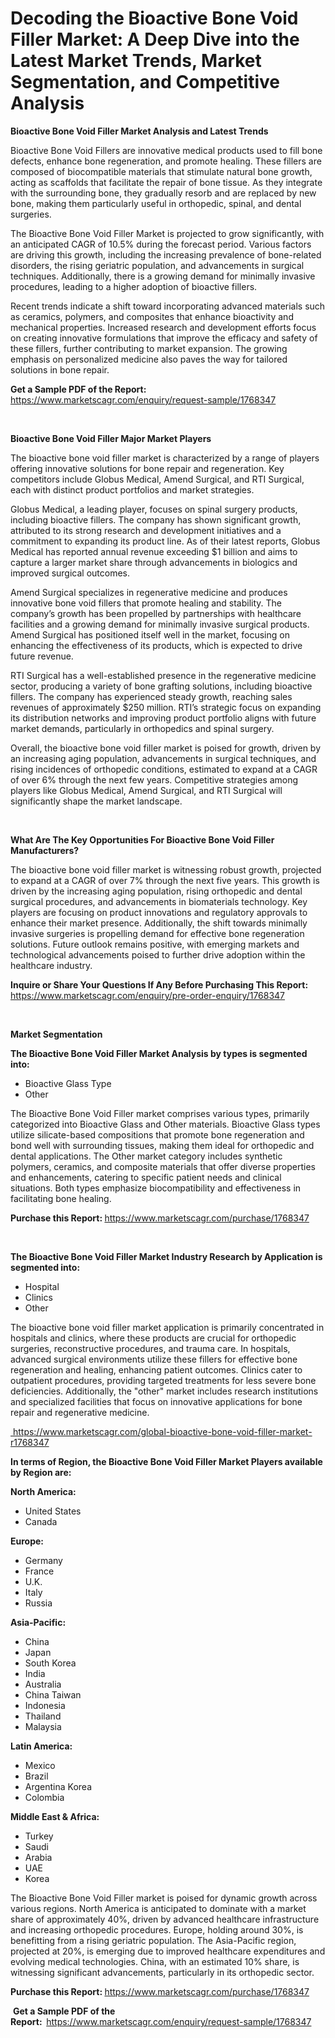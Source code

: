 <p><h1>Decoding the Bioactive Bone Void Filler Market: A Deep Dive into the Latest Market Trends, Market Segmentation, and Competitive Analysis</h1></p><p><strong>Bioactive Bone Void Filler Market Analysis and Latest Trends</strong></p>
<p><p>Bioactive Bone Void Fillers are innovative medical products used to fill bone defects, enhance bone regeneration, and promote healing. These fillers are composed of biocompatible materials that stimulate natural bone growth, acting as scaffolds that facilitate the repair of bone tissue. As they integrate with the surrounding bone, they gradually resorb and are replaced by new bone, making them particularly useful in orthopedic, spinal, and dental surgeries.</p><p>The Bioactive Bone Void Filler Market is projected to grow significantly, with an anticipated CAGR of 10.5% during the forecast period. Various factors are driving this growth, including the increasing prevalence of bone-related disorders, the rising geriatric population, and advancements in surgical techniques. Additionally, there is a growing demand for minimally invasive procedures, leading to a higher adoption of bioactive fillers. </p><p>Recent trends indicate a shift toward incorporating advanced materials such as ceramics, polymers, and composites that enhance bioactivity and mechanical properties. Increased research and development efforts focus on creating innovative formulations that improve the efficacy and safety of these fillers, further contributing to market expansion. The growing emphasis on personalized medicine also paves the way for tailored solutions in bone repair.</p></p>
<p><strong>Get a Sample PDF of the Report:&nbsp;</strong> <a href="https://www.marketscagr.com/enquiry/request-sample/1768347?utm_campaign=3041&utm_medium=2&utm_source=Github&utm_content=ia&utm_term=14042025&utm_id=bioactive-bone-void-filler">https://www.marketscagr.com/enquiry/request-sample/1768347</a></p>
<p>&nbsp;</p>
<p><strong>Bioactive Bone Void Filler Major Market Players</strong></p>
<p><p>The bioactive bone void filler market is characterized by a range of players offering innovative solutions for bone repair and regeneration. Key competitors include Globus Medical, Amend Surgical, and RTI Surgical, each with distinct product portfolios and market strategies.</p><p>Globus Medical, a leading player, focuses on spinal surgery products, including bioactive fillers. The company has shown significant growth, attributed to its strong research and development initiatives and a commitment to expanding its product line. As of their latest reports, Globus Medical has reported annual revenue exceeding $1 billion and aims to capture a larger market share through advancements in biologics and improved surgical outcomes.</p><p>Amend Surgical specializes in regenerative medicine and produces innovative bone void fillers that promote healing and stability. The company’s growth has been propelled by partnerships with healthcare facilities and a growing demand for minimally invasive surgical products. Amend Surgical has positioned itself well in the market, focusing on enhancing the effectiveness of its products, which is expected to drive future revenue.</p><p>RTI Surgical has a well-established presence in the regenerative medicine sector, producing a variety of bone grafting solutions, including bioactive fillers. The company has experienced steady growth, reaching sales revenues of approximately $250 million. RTI’s strategic focus on expanding its distribution networks and improving product portfolio aligns with future market demands, particularly in orthopedics and spinal surgery.</p><p>Overall, the bioactive bone void filler market is poised for growth, driven by an increasing aging population, advancements in surgical techniques, and rising incidences of orthopedic conditions, estimated to expand at a CAGR of over 6% through the next few years. Competitive strategies among players like Globus Medical, Amend Surgical, and RTI Surgical will significantly shape the market landscape.</p></p>
<p>&nbsp;</p>
<p><strong>What Are The Key Opportunities For Bioactive Bone Void Filler Manufacturers?</strong></p>
<p><p>The bioactive bone void filler market is witnessing robust growth, projected to expand at a CAGR of over 7% through the next five years. This growth is driven by the increasing aging population, rising orthopedic and dental surgical procedures, and advancements in biomaterials technology. Key players are focusing on product innovations and regulatory approvals to enhance their market presence. Additionally, the shift towards minimally invasive surgeries is propelling demand for effective bone regeneration solutions. Future outlook remains positive, with emerging markets and technological advancements poised to further drive adoption within the healthcare industry.</p></p>
<p><strong>Inquire or Share Your Questions If Any Before Purchasing This Report:</strong> <a href="https://www.marketscagr.com/enquiry/pre-order-enquiry/1768347?utm_campaign=3041&utm_medium=2&utm_source=Github&utm_content=ia&utm_term=14042025&utm_id=bioactive-bone-void-filler">https://www.marketscagr.com/enquiry/pre-order-enquiry/1768347</a></p>
<p>&nbsp;</p>
<p><strong>Market Segmentation</strong></p>
<p><strong>The Bioactive Bone Void Filler Market Analysis by types is segmented into:</strong></p>
<p><ul><li>Bioactive Glass Type</li><li>Other</li></ul></p>
<p><p>The Bioactive Bone Void Filler market comprises various types, primarily categorized into Bioactive Glass and Other materials. Bioactive Glass types utilize silicate-based compositions that promote bone regeneration and bond well with surrounding tissues, making them ideal for orthopedic and dental applications. The Other market category includes synthetic polymers, ceramics, and composite materials that offer diverse properties and enhancements, catering to specific patient needs and clinical situations. Both types emphasize biocompatibility and effectiveness in facilitating bone healing.</p></p>
<p><strong>Purchase this Report:&nbsp;</strong><a href="https://www.marketscagr.com/purchase/1768347?utm_campaign=3041&utm_medium=2&utm_source=Github&utm_content=ia&utm_term=14042025&utm_id=bioactive-bone-void-filler">https://www.marketscagr.com/purchase/1768347</a></p>
<p>&nbsp;</p>
<p><strong>The Bioactive Bone Void Filler Market Industry Research by Application is segmented into:</strong></p>
<p><ul><li>Hospital</li><li>Clinics</li><li>Other</li></ul></p>
<p><p>The bioactive bone void filler market application is primarily concentrated in hospitals and clinics, where these products are crucial for orthopedic surgeries, reconstructive procedures, and trauma care. In hospitals, advanced surgical environments utilize these fillers for effective bone regeneration and healing, enhancing patient outcomes. Clinics cater to outpatient procedures, providing targeted treatments for less severe bone deficiencies. Additionally, the "other" market includes research institutions and specialized facilities that focus on innovative applications for bone repair and regenerative medicine.</p></p>
<p><a href="https://www.marketscagr.com/global-bioactive-bone-void-filler-market-r1768347?utm_campaign=3041&utm_medium=2&utm_source=Github&utm_content=ia&utm_term=14042025&utm_id=bioactive-bone-void-filler">&nbsp;https://www.marketscagr.com/global-bioactive-bone-void-filler-market-r1768347</a></p>
<p><strong>In terms of Region, the Bioactive Bone Void Filler Market Players available by Region are:</strong></p>
<p>
    <p> <strong> North America: </strong>
        <ul>
            <li>United States</li>
            <li>Canada</li>
        </ul>
        </p> 
    <p> <strong> Europe: </strong>
        <ul>
            <li>Germany</li>
            <li>France</li>
            <li>U.K.</li>
            <li>Italy</li>
            <li>Russia</li>
        </ul>
        </p> 
    <p> <strong> Asia-Pacific: </strong>
        <ul>
            <li>China</li>
            <li>Japan</li>
            <li>South Korea</li>
            <li>India</li>
            <li>Australia</li>
            <li>China Taiwan</li>
            <li>Indonesia</li>
            <li>Thailand</li>
            <li>Malaysia</li>
        </ul>
        </p> 
    <p> <strong> Latin America: </strong>
        <ul>
            <li>Mexico</li>
            <li>Brazil</li>
            <li>Argentina Korea</li>
            <li>Colombia</li>
        </ul>
        </p> 
    <p> <strong> Middle East & Africa: </strong>
        <ul>
            <li>Turkey</li>
            <li>Saudi</li>
            <li>Arabia</li>
            <li>UAE</li>
            <li>Korea</li>
        </ul>
    </p>
    </p>
<p><p>The Bioactive Bone Void Filler market is poised for dynamic growth across various regions. North America is anticipated to dominate with a market share of approximately 40%, driven by advanced healthcare infrastructure and increasing orthopedic procedures. Europe, holding around 30%, is benefitting from a rising geriatric population. The Asia-Pacific region, projected at 20%, is emerging due to improved healthcare expenditures and evolving medical technologies. China, with an estimated 10% share, is witnessing significant advancements, particularly in its orthopedic sector.</p></p>
<p><strong>Purchase this Report: </strong><a href="https://www.marketscagr.com/purchase/1768347?utm_campaign=3041&utm_medium=2&utm_source=Github&utm_content=ia&utm_term=14042025&utm_id=bioactive-bone-void-filler">https://www.marketscagr.com/purchase/1768347</a></p>
<p>&nbsp;<strong>Get a Sample PDF of the Report:&nbsp;&nbsp;</strong><a href="https://www.marketscagr.com/enquiry/request-sample/1768347?utm_campaign=3041&utm_medium=2&utm_source=Github&utm_content=ia&utm_term=14042025&utm_id=bioactive-bone-void-filler">https://www.marketscagr.com/enquiry/request-sample/1768347</a></p>
<p><strong></strong></p>
<p><p></p><p></p><p></p></p>